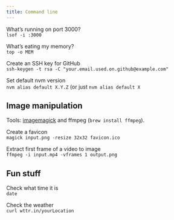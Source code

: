 ```yaml
---
title: Command line
---
```


What’s running on port 3000?  
`lsof -i :3000`

What’s eating my memory?  
`top -o MEM`

Create an SSH key for GitHub  
`ssh-keygen -t rsa -C "your.email.used.on.github@example.com"`

Set default nvm version  
`nvm alias default X.Y.Z` (or just `nvm alias default X`

## Image manipulation

Tools: [imagemagick](https://imagemagick.org/script/download.php) and ffmpeg (`brew install ffmpeg`).

Create a favicon  
`magick input.png -resize 32x32 favicon.ico`

Extract first frame of a video to image  
`ffmpeg -i input.mp4 -vframes 1 output.png`

## Fun stuff
Check what time it is  
`date`

Check the weather  
`curl wttr.in/yourLocation`
